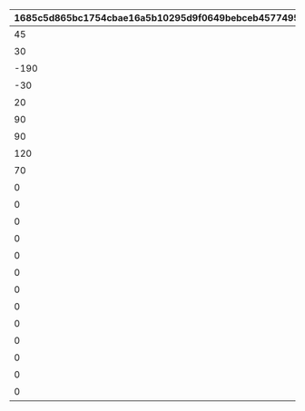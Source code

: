 |1685c5d865bc1754cbae16a5b10295d9f0649bebceb4577495613b2c3bd05407|338dccea80af286392973d7a3ed800cc27cb80289293bbde2203dc0b903586cc|c32f399f6a35c6b88df7894b2fcad167a2849555916d7d3a6a6486c73e84f5a1|d1a35af6e2b9ccdce85ef5ec5e98b025b04843d41e47b7107be337ade55dfb07|544b4acbbad656905b9ec0439564f24dbfdf33af09e69cfc322af88962118622|46cde6598a77ab14a47e2871b04ebe37dbc3a52faf2832d920282c9ec6c6d2de|7dac1d3ec9ae8d3dc18ef8cf95eb1eb2d7f20f2d099e0878fa20260b0eaac932|ea2732e2ea18c3e5b4952b2783ef0eaa2d5239c50776b4ecbdd2755effa5db45|cbf12626a8e85674f3253d8e0bc805eba3f78fdb5033d98ea1bc7b6055c10a41|a963a9f8a876420e2892c16679dd7df06473899092e07fe38c00cd68882d0c94|40c19d937763d77ccc67f1064777b06d83f9d8c72202b070a236f943305cfbd7|a1e577d7e815c376acc496d178b7126b24c871224daba72598df2cfd0cda52c0|69c73257b383d50568ea92d07876fa57e73423e0b7d71b3a12203393cd6cdcba|c6ba401cc52950f6ec2895c0fb5bc73ef3faaa7e1cee0c434d747479bb8a389a|d6b459a0f32fabbe6d139152f5b88b21cfefb3f44d36c40999dc79fb0b9fc166|
| --- | --- | --- | --- | --- | --- | --- | --- | --- | --- | --- | --- | --- | --- | --- |
|45|雲をつらぬく山脈|10|0|31001|400|4003001|195|501010001|200010|400|雲海の山脈|1|4003002|11002012|
|30|深い森の奥に存在する1本の大樹|10|0|31002|300|4003003|-110|501010002|200020|300|密林の大樹|1|4003004|11005013|
|-190|断崖絶壁で発見された遺跡|10|0|31003|200|4003005|-570|501010003|200030|200|断崖の遺跡|1|4003006|11007014|
|-30|大海原にそびえる謎の巨塔|10|0|31004|100|4003007|750|501010004|200040|100|蒼海の孤塔|1|4003008|11011017|
|20|瘴気渦巻く常闇の孤峰|10|0|31005|100|4003009|465|501010005|200050|100|毒瘴の闇稜|1|4003010|11014014|
|90|厳峰に佇む竜の寝床|10|0|31006|100|4003011|360|501010006|200060|100|緑竜の骸嶺|1|4003012|11026014|
|90|天空の番人が静かに眠る聖城|10|0|31007|100|4003013|130|501010007|200070|100|天上の浮城|1|4003014|11035014|
|120|砂の大瀑布が落ちゆく果ての都|10|0|31008|100|4003017|-50|501010008|200080|100|砂瀑の底都|1|4003018|11047014|
|70|紺碧の底に君臨する海王の城砦|10|0|31009|100|4003019|-360|501010009|200090|100|紺碧の王砦|1|4003020|11057014|
|0|四季彩りし霊狐の仙境|10|0|31010|100|4003021|0|501010010|0|0|四彩の霊峰|1|4003022|11062014|
|0|期間限定ダンジョンの踏破に挑戦|10|31006|32001|100|4003015|0|0|0|100|スペシャルダンジョン|1|4003016|0|
|0|期間限定ダンジョンの踏破に挑戦|10|31006|32002|100|0|0|0|0|100|スペシャルダンジョン|1|0|0|
|0|期間限定ダンジョンの踏破に挑戦|10|31006|32003|100|0|0|0|0|100|スペシャルダンジョン|1|0|0|
|0|期間限定ダンジョンの踏破に挑戦|10|31006|32004|100|0|0|0|0|100|スペシャルダンジョン|1|0|0|
|0|期間限定ダンジョンの踏破に挑戦|10|31006|32005|100|0|0|0|0|100|スペシャルダンジョン|1|0|0|
|0|期間限定ダンジョンの踏破に挑戦|10|31006|32006|100|0|0|0|0|100|スペシャルダンジョン|1|0|0|
|0|期間限定ダンジョンの踏破に挑戦|10|31006|32007|100|0|0|0|0|100|スペシャルダンジョン|1|0|0|
|0|期間限定ダンジョンの踏破に挑戦|10|31006|32008|100|0|0|0|0|100|スペシャルダンジョン|1|0|0|
|0|期間限定ダンジョンの踏破に挑戦|10|31006|32009|100|0|0|0|0|100|スペシャルダンジョン|1|0|0|
|0|期間限定ダンジョンの踏破に挑戦|10|31006|32010|100|0|0|0|0|100|スペシャルダンジョン|1|0|0|
|0|期間限定ダンジョンの踏破に挑戦|10|31006|32011|100|0|0|0|0|100|スペシャルダンジョン|1|0|0|
|0|期間限定ダンジョンの踏破に挑戦|10|31006|32012|100|0|0|0|0|100|スペシャルダンジョン|1|0|0|